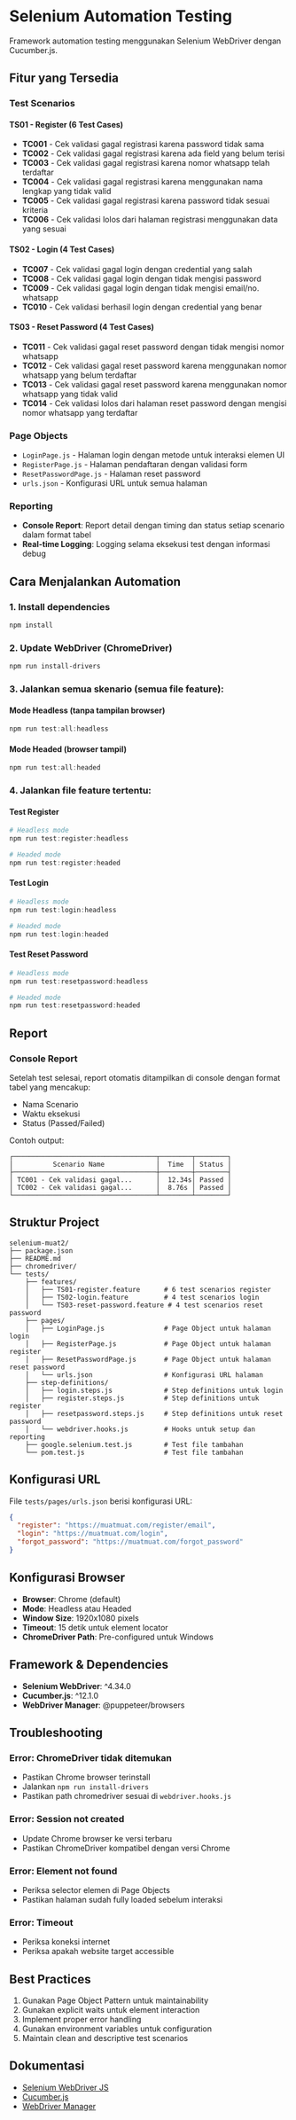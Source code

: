 # Selenium Automation Testing

Framework automation testing menggunakan Selenium WebDriver dengan Cucumber.js.

## Fitur yang Tersedia

### Test Scenarios

#### TS01 - Register (6 Test Cases)
- **TC001** - Cek validasi gagal registrasi karena password tidak sama
- **TC002** - Cek validasi gagal registrasi karena ada field yang belum terisi
- **TC003** - Cek validasi gagal registrasi karena nomor whatsapp telah terdaftar
- **TC004** - Cek validasi gagal registrasi karena menggunakan nama lengkap yang tidak valid
- **TC005** - Cek validasi gagal registrasi karena password tidak sesuai kriteria
- **TC006** - Cek validasi lolos dari halaman registrasi menggunakan data yang sesuai

#### TS02 - Login (4 Test Cases)
- **TC007** - Cek validasi gagal login dengan credential yang salah
- **TC008** - Cek validasi gagal login dengan tidak mengisi password
- **TC009** - Cek validasi gagal login dengan tidak mengisi email/no. whatsapp
- **TC010** - Cek validasi berhasil login dengan credential yang benar

#### TS03 - Reset Password (4 Test Cases)
- **TC011** - Cek validasi gagal reset password dengan tidak mengisi nomor whatsapp
- **TC012** - Cek validasi gagal reset password karena menggunakan nomor whatsapp yang belum terdaftar
- **TC013** - Cek validasi gagal reset password karena menggunakan nomor whatsapp yang tidak valid
- **TC014** - Cek validasi lolos dari halaman reset password dengan mengisi nomor whatsapp yang terdaftar

### Page Objects
- `LoginPage.js` - Halaman login dengan metode untuk interaksi elemen UI
- `RegisterPage.js` - Halaman pendaftaran dengan validasi form
- `ResetPasswordPage.js` - Halaman reset password
- `urls.json` - Konfigurasi URL untuk semua halaman

### Reporting
- **Console Report**: Report detail dengan timing dan status setiap scenario dalam format tabel
- **Real-time Logging**: Logging selama eksekusi test dengan informasi debug

## Cara Menjalankan Automation

### 1. **Install dependencies**
```powershell
npm install
```

### 2. **Update WebDriver (ChromeDriver)**
```powershell
npm run install-drivers
```

### 3. **Jalankan semua skenario (semua file feature):**

#### Mode Headless (tanpa tampilan browser)
```powershell
npm run test:all:headless
```

#### Mode Headed (browser tampil)
```powershell
npm run test:all:headed
```

### 4. **Jalankan file feature tertentu:**

#### Test Register
```powershell
# Headless mode
npm run test:register:headless

# Headed mode  
npm run test:register:headed
```

#### Test Login
```powershell
# Headless mode
npm run test:login:headless

# Headed mode
npm run test:login:headed
```

#### Test Reset Password
```powershell
# Headless mode
npm run test:resetpassword:headless

# Headed mode
npm run test:resetpassword:headed
```

## Report

### Console Report
Setelah test selesai, report otomatis ditampilkan di console dengan format tabel yang mencakup:
- Nama Scenario
- Waktu eksekusi
- Status (Passed/Failed)

Contoh output:
```
┌────────────────────────────────────┬────────┬────────┐
│          Scenario Name             │  Time  │ Status │
├────────────────────────────────────┼────────┼────────┤
│ TC001 - Cek validasi gagal...      │  12.34s│ Passed │
│ TC002 - Cek validasi gagal...      │  8.76s │ Passed │
└────────────────────────────────────┴────────┴────────┘
```

## Struktur Project
```
selenium-muat2/
├── package.json
├── README.md
├── chromedriver/
└── tests/
    ├── features/
    │   ├── TS01-register.feature      # 6 test scenarios register
    │   ├── TS02-login.feature         # 4 test scenarios login  
    │   └── TS03-reset-password.feature # 4 test scenarios reset password
    ├── pages/
    │   ├── LoginPage.js               # Page Object untuk halaman login
    │   ├── RegisterPage.js            # Page Object untuk halaman register
    │   ├── ResetPasswordPage.js       # Page Object untuk halaman reset password
    │   └── urls.json                  # Konfigurasi URL halaman
    ├── step-definitions/
    │   ├── login.steps.js             # Step definitions untuk login
    │   ├── register.steps.js          # Step definitions untuk register
    │   ├── resetpassword.steps.js     # Step definitions untuk reset password
    │   └── webdriver.hooks.js         # Hooks untuk setup dan reporting
    ├── google.selenium.test.js        # Test file tambahan
    └── pom.test.js                    # Test file tambahan
```

## Konfigurasi URL
File `tests/pages/urls.json` berisi konfigurasi URL:
```json
{
  "register": "https://muatmuat.com/register/email",
  "login": "https://muatmuat.com/login", 
  "forgot_password": "https://muatmuat.com/forgot_password"
}
```

## Konfigurasi Browser
- **Browser**: Chrome (default)
- **Mode**: Headless atau Headed
- **Window Size**: 1920x1080 pixels
- **Timeout**: 15 detik untuk element locator
- **ChromeDriver Path**: Pre-configured untuk Windows

## Framework & Dependencies
- **Selenium WebDriver**: ^4.34.0
- **Cucumber.js**: ^12.1.0
- **WebDriver Manager**: @puppeteer/browsers

## Troubleshooting

### Error: ChromeDriver tidak ditemukan
- Pastikan Chrome browser terinstall
- Jalankan `npm run install-drivers`
- Pastikan path chromedriver sesuai di `webdriver.hooks.js`

### Error: Session not created
- Update Chrome browser ke versi terbaru
- Pastikan ChromeDriver kompatibel dengan versi Chrome

### Error: Element not found
- Periksa selector elemen di Page Objects
- Pastikan halaman sudah fully loaded sebelum interaksi

### Error: Timeout
- Periksa koneksi internet
- Periksa apakah website target accessible

## Best Practices
1. Gunakan Page Object Pattern untuk maintainability
2. Gunakan explicit waits untuk element interaction
3. Implement proper error handling
4. Gunakan environment variables untuk configuration
5. Maintain clean and descriptive test scenarios

## Dokumentasi
- [Selenium WebDriver JS](https://www.selenium.dev/selenium/docs/api/javascript/)
- [Cucumber.js](https://cucumber.io/docs/installation/javascript/)
- [WebDriver Manager](https://github.com/bonigarcia/webdrivermanager)
